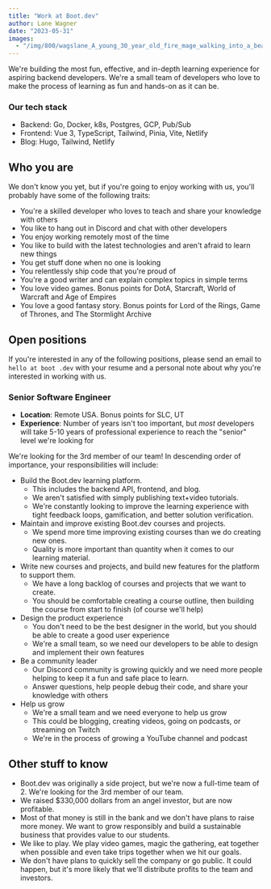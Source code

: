 ```yaml
---
title: "Work at Boot.dev"
author: Lane Wagner
date: "2023-05-31"
images:
  - "/img/800/wagslane_A_young_30_year_old_fire_mage_walking_into_a_beautiful_85f9ac70-080d-4515-8183-d7e649fa4690.png.webp"
---
```


We're building the most fun, effective, and in-depth learning experience for aspiring backend developers. We're a small team of developers who love to make the process of learning as fun and hands-on as it can be.

### Our tech stack

* Backend: Go, Docker, k8s, Postgres, GCP, Pub/Sub
* Frontend: Vue 3, TypeScript, Tailwind, Pinia, Vite, Netlify
* Blog: Hugo, Tailwind, Netlify

## Who you are

We don't know you yet, but if you're going to enjoy working with us, you'll probably have some of the following traits:

* You're a skilled developer who loves to teach and share your knowledge with others
* You like to hang out in Discord and chat with other developers
* You enjoy working remotely most of the time
* You like to build with the latest technologies and aren't afraid to learn new things
* You get stuff done when no one is looking
* You relentlessly ship code that you're proud of
* You're a good writer and can explain complex topics in simple terms
* You love video games. Bonus points for DotA, Starcraft, World of Warcraft and Age of Empires
* You love a good fantasy story. Bonus points for Lord of the Rings, Game of Thrones, and The Stormlight Archive

## Open positions

If you're interested in any of the following positions, please send an email to `hello at boot .dev` with your resume and a personal note about why you're interested in working with us.

### Senior Software Engineer

* **Location**: Remote USA. Bonus points for SLC, UT
* **Experience**: Number of years isn't too important, but *most* developers will take 5-10 years of professional experience to reach the "senior" level we're looking for

We're looking for the 3rd member of our team! In descending order of importance, your responsibilities will include:

* Build the Boot.dev learning platform.
  * This includes the backend API, frontend, and blog.
  * We aren't satisfied with simply publishing text+video tutorials.
  * We're constantly looking to improve the learning experience with tight feedback loops, gamification, and better solution verification.
* Maintain and improve existing Boot.dev courses and projects.
  * We spend more time improving existing courses than we do creating new ones.
  * Quality is more important than quantity when it comes to our learning material.
* Write new courses and projects, and build new features for the platform to support them.
  * We have a long backlog of courses and projects that we want to create.
  * You should be comfortable creating a course outline, then building the course from start to finish (of course we'll help)
* Design the product experience
  * You don't need to be the best designer in the world, but you should be able to create a good user experience
  * We're a small team, so we need our developers to be able to design and implement their own features
* Be a community leader
  * Our Discord community is growing quickly and we need more people helping to keep it a fun and safe place to learn.
  * Answer questions, help people debug their code, and share your knowledge with others
* Help us grow
  * We're a small team and we need everyone to help us grow
  * This could be blogging, creating videos, going on podcasts, or streaming on Twitch
  * We're in the process of growing a YouTube channel and podcast

## Other stuff to know

* Boot.dev was originally a side project, but we're now a full-time team of 2. We're looking for the 3rd member of our team.
* We raised $330,000 dollars from an angel investor, but are now profitable.
* Most of that money is still in the bank and we don't have plans to raise more money. We want to grow responsibly and build a sustainable business that provides value to our students.
* We like to play. We play video games, magic the gathering, eat together when possible and even take trips together when we hit our goals.
* We don't have plans to quickly sell the company or go public. It could happen, but it's more likely that we'll distribute profits to the team and investors.

